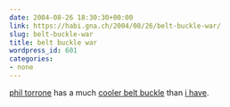 ```yaml
---
date: 2004-08-26 18:30:30+00:00
link: https://habi.gna.ch/2004/08/26/belt-buckle-war/
slug: belt-buckle-war
title: belt buckle war
wordpress_id: 601
categories:
- none
---
```


[phil torrone](http://www.flashenabled.com/) has a much [cooler belt buckle](http://engadget.com/entry/6833839062762584/) than [i have](https://habi.gna.ch/blog/archives/000335.html).
